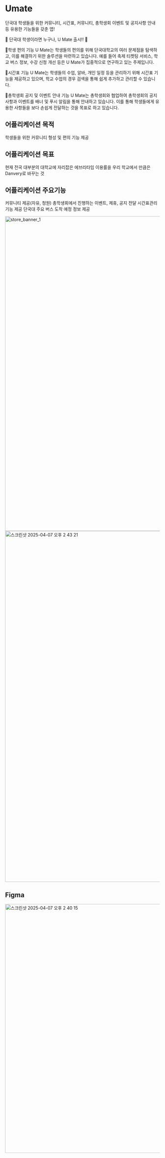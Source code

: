 # Umate

단국대 학생들을 위한 커뮤니티, 시간표, 커뮤니티, 총학생회 이벤트 및 공지사항 안내 등 유용한 기능들을 갖춘 앱!

🎉 단국대 학생이라면 누구나,  U Mate 출시!! 🎉

📍학생 편의 기능
U Mate는 학생들의 편의를 위해 단국대학교의 여러 문제점을 탐색하고, 이를 해결하기 위한 솔루션을 마련하고 있습니다. 예를 들어 축제 티켓팅 서비스, 학교 버스 정보, 수강 신청 개선 등은  U Mate가 집중적으로 연구하고 있는 주제입니다.

📍시간표 기능
U Mate는 학생들의 수업, 알바, 개인 일정 등을 관리하기 위해 시간표 기능을 제공하고 있으며, 학교 수업의 경우 검색을 통해 쉽게 추가하고 관리할 수 있습니다.

📍총학생회 공지 및 이벤트 안내 기능
U Mate는 총학생회와 협업하여 총학생회의 공지사항과 이벤트를 배너 및 푸시 알림을 통해 안내하고 있습니다. 이를 통해 학생들에게 유용한 사항들을 보다 손쉽게 전달하는 것을 목표로 하고 있습니다.

## 어플리케이션 목적
학생들을 위한 커뮤니티 형성 및 편의 기능 제공

## 어플리케이션 목표
현재 전국 대부분의 대학교에 자리잡은 에브리타임 이용률을 우리 학교에서 만큼은 Danvery로 바꾸는 것

## 어플리케이션 주요기능
커뮤니티 제공(자유, 청원)
총학생회에서 진행하는 이벤트, 제휴, 공지 전달
시간표관리기능 제공
단국대 주요 버스 도착 예정 정보 제공

<img width="1024" alt="store_banner_1" src="https://github.com/user-attachments/assets/d7fe76b7-719b-42f8-90b2-98843e71422c" />
<img width="1142" alt="스크린샷 2025-04-07 오후 2 43 21" src="https://github.com/user-attachments/assets/e09289fa-b960-4c05-ba88-3ba50ddec5de" />

## Figma
<img width="810" alt="스크린샷 2025-04-07 오후 2 40 15" src="https://github.com/user-attachments/assets/2bdaeea5-081d-41dd-bdb7-c4eca1c87fc5" />

